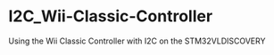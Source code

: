 I2C_Wii-Classic-Controller
==========================

Using the Wii Classic Controller with I2C on the STM32VLDISCOVERY
